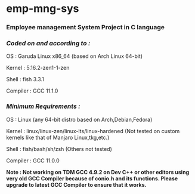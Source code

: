 # emp-mng-sys

### Employee management System Project in C language

### ***Coded on and according to :*** 

OS : Garuda Linux x86_64 (based on Arch Linux 64-bit)

Kernel : 5.16.2-zen1-1-zen

Shell : fish 3.3.1

Compiler : GCC 11.1.0

### ***Minimum Requirements :***

OS : Linux (any 64-bit distro based on Arch,Debian,Fedora)

Kernel : linux/linux-zen/linux-lts/linux-hardened (Not tested on custom kernels like that of Manjaro Linux,tkg,etc.)

Shell : fish/bash/sh/zsh (Others not tested)

Compiler : GCC 11.0.0 

**Note : Not working on TDM GCC 4.9.2 on Dev C++ or other editors using very old GCC Compiler because of conio.h and its functions. Please upgrade to latest GCC Compiler to ensure that it works.**
